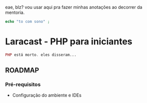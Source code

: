 eae, blz? vou usar aqui pra fazer minhas anotações ao decorrer da mentoria.


```php 
echo "to com sono" ;
```    


# Laracast - PHP para iniciantes

~~~PHP
PHP está morto. eles disseram...
~~~

## ROADMAP

### Pré-requisitos

* Configuração do ambiente e IDEs